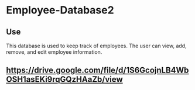 # Employee-Database2
## Use
This database is used to keep track of employees. The user can view, add, remove, and edit employee information. 
## https://drive.google.com/file/d/1S6GcojnLB4WbOSH1asEKi9rqGQzHAaZb/view

